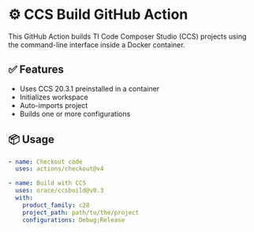 # ⚙️ CCS Build GitHub Action

This GitHub Action builds TI Code Composer Studio (CCS) projects using the command-line interface inside a Docker container.

## ✅ Features

- Uses CCS 20.3.1 preinstalled in a container
- Initializes workspace
- Auto-imports project
- Builds one or more configurations

## 📦 Usage

```yaml
- name: Checkout code
  uses: actions/checkout@v4

- name: Build with CCS
  uses: orace/ccsbuild@v0.3
  with:
    product_family: c28
    project_path: path/to/the/project
    configurations: Debug;Release
